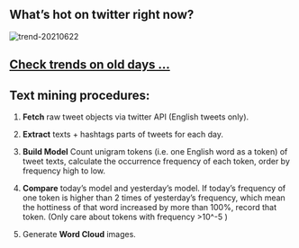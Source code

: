 ## What’s hot on twitter right now?

![trend-20210622][wordcloud]

[wordcloud]: https://raw.githubusercontent.com/xdqc/tweet-trend-everyday/master/word-cloud/trend-20210622.png?token=AF5V4P7ADR6KQBZ4CEDTNIK6AXRMU "trend-20210622"

## [Check trends on old days ...](https://github.com/xdqc/tweet-trend-everyday/tree/master/word-cloud)

## Text mining procedures:

1. **Fetch** raw tweet objects via twitter API (English tweets only).

2. **Extract** texts + hashtags parts of tweets for each day.

3. **Build Model** Count unigram tokens (i.e. one English word as a token) of tweet texts, calculate the occurrence frequency of each token, order by frequency high to low.

4. **Compare** today’s model and yesterday’s model. If today’s frequency of one token is higher than 2 times of yesterday’s frequency, which mean the hottiness of that word increased by more than 100%, record that token. (Only care about tokens with frequency >10^-5 )

5. Generate **Word Cloud** images.
